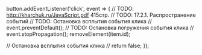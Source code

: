 button.addEventListener('click', event => {
// TODO: http://kharchuk.ru/JavaScript.pdf 415стр.
// TODO: 17.2.1. Распространение событий
// TODO: Остановка всплытия события клика
// event.preventDefault();
// TODO: Остановка погружения события клика
// event.stopPropagation();
removeElement(item.id);

// Остановка всплытия события клика
// return false;
});
